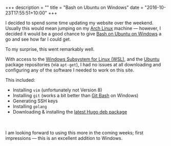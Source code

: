 +++
description = ""
title = "Bash on Ubuntu on Windows"
date = "2016-10-23T17:55:51+10:00"
+++

I decided to spend some time updating my website over the weekend. Usually this would mean jumping on my [Arch Linux](https://www.archlinux.org) machine &mdash; however, I decided it would be a good chance to give [Bash on Ubuntu on Windows](https://msdn.microsoft.com/en-us/commandline/wsl/about) a go and see how far I could get.

To my surprise, this went remarkably well. 

With access to the [Windows Subsystem for Linux (WSL)](https://msdn.microsoft.com/en-us/commandline/wsl/about), and the [Ubuntu](https://www.ubuntu.com) package repositories (via `apt-get`), I had no issues at all downloading and configuring any of the software I needed to work on this site.

This included:

* Installing `vim` (unfortunately not Version 8)
* Installing `git` (works a bit better than [Git Bash](https://git-scm.com) on Windows)
* Generating SSH keys
* Installing `golang`
* Downloading & installing the [latest Hugo deb package](https://github.com/spf13/hugo/releases)
<br>
<br>
I am looking forward to using this more in the coming weeks; first impressions &mdash; this is an excellent addition to Windows.
